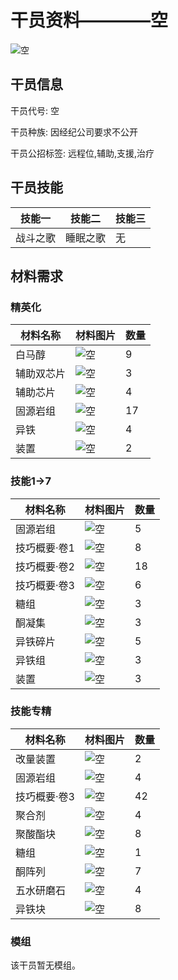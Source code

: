 # 干员资料————空

![空](./oprImages/空.png)

## 干员信息

干员代号: 空

干员种族: 因经纪公司要求不公开

干员公招标签: 远程位,辅助,支援,治疗

## 干员技能

| 技能一       | 技能二   | 技能三 |
| ------------ | -------- | ------ |
| 战斗之歌 | 睡眠之歌 | 无 |

## 材料需求

### 精英化

| 材料名称      | 材料图片 | 数量  |
|---------|---------|-----|
| 白马醇 | ![空](./matIcons/白马醇.png)  |   9  |
| 辅助双芯片 | ![空](./暂无材料图片)  |   3  |
| 辅助芯片 | ![空](./matIcons/辅助芯片.png)  |   4  |
| 固源岩组 | ![空](./matIcons/固源岩组.png)  |   17  |
| 异铁 | ![空](./matIcons/异铁.png)  |   4  |
| 装置 | ![空](./matIcons/装置.png)  |   2  |

### 技能1→7

| 材料名称      | 材料图片 | 数量  |
|---------|---------|-----|
| 固源岩组 | ![空](./matIcons/固源岩组.png)  |   5  |
| 技巧概要·卷1 | ![空](./matIcons/技巧概要·卷1.png)  |   8  |
| 技巧概要·卷2 | ![空](./matIcons/技巧概要·卷2.png)  |   18  |
| 技巧概要·卷3 | ![空](./matIcons/技巧概要·卷3.png)  |   6  |
| 糖组 | ![空](./matIcons/糖组.png)  |   3  |
| 酮凝集 | ![空](./matIcons/酮凝集.png)  |   3  |
| 异铁碎片 | ![空](./matIcons/异铁碎片.png)  |   5  |
| 异铁组 | ![空](./matIcons/异铁组.png)  |   3  |
| 装置 | ![空](./matIcons/装置.png)  |   3  |

### 技能专精

| 材料名称      | 材料图片 | 数量  |
|---------|---------|-----|
| 改量装置 | ![空](./matIcons/改量装置.png)  |   2  |
| 固源岩组 | ![空](./matIcons/固源岩组.png)  |   4  |
| 技巧概要·卷3 | ![空](./matIcons/技巧概要·卷3.png)  |   42  |
| 聚合剂 | ![空](./matIcons/聚合剂.png)  |   4  |
| 聚酸酯块 | ![空](./matIcons/聚酸酯块.png)  |   8  |
| 糖组 | ![空](./matIcons/糖组.png)  |   1  |
| 酮阵列 | ![空](./matIcons/酮阵列.png)  |   7  |
| 五水研磨石 | ![空](./matIcons/五水研磨石.png)  |   4  |
| 异铁块 | ![空](./matIcons/异铁块.png)  |   8  |

### 模组

该干员暂无模组。
